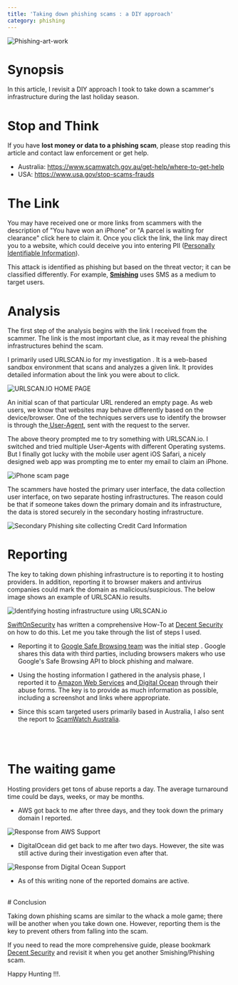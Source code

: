 ```yaml
---
title: 'Taking down phishing scams : a DIY approach'
category: phishing
---
```


![Phishing-art-work](https://user-images.githubusercontent.com/3458013/130774845-0bcf942c-c44d-4080-bf52-ba39aa71a25b.png)


# Synopsis

In this article, I revisit a DIY approach I took to take down a scammer's infrastructure during the last holiday season. <br />


# Stop and Think 
If you have **lost money or data to a phishing scam**, please stop reading this article and contact law enforcement or get help. 
* Australia:  https://www.scamwatch.gov.au/get-help/where-to-get-help
* USA: https://www.usa.gov/stop-scams-frauds


# The Link  

You may have received one or more links from scammers with the description of "You have won an iPhone" or "A parcel is waiting for clearance" click here to claim it. Once you click the link, the link may direct you to a website, which could deceive you into entering PII ([Personally Identifiable Information](https://www.oaic.gov.au/privacy/guidance-and-advice/what-is-personal-information/)). 

This attack is identified as phishing but based on the threat vector; it can be classified differently.  For example, **[Smishing](https://www.kaspersky.com.au/resource-center/threats/what-is-smishing-and-how-to-defend-against-it)**  uses SMS as a medium to target users.  <br />



# Analysis

The first step of the analysis begins with the link I received from the scammer. The link is the most important clue, as it may reveal the phishing infrastructures behind the scam. 

I primarily used URLSCAN.io for my investigation . It is a web-based sandbox environment that scans and analyzes a given link. It provides detailed information about the link you were about to click. 


![URLSCAN.IO HOME PAGE](https://user-images.githubusercontent.com/3458013/130765438-1b5d3c09-93ac-4d83-84b8-58393bf5713b.JPG)



An initial scan of that particular URL rendered an empty page. 
As web users, we know that websites may behave differently based on the device/browser. One of the techniques servers use to identify the browser is through the[ User-Agent](https://developer.mozilla.org/en-US/docs/Web/HTTP/Headers/User-Agent), sent with the request to the server.




The above theory prompted me to try something with URLSCAN.io. I switched and tried multiple User-Agents with different Operating systems.  But I finally got lucky with the mobile user agent iOS Safari,  a nicely designed web app was prompting me to enter my email to claim an iPhone.

![iPhone scam page ](https://user-images.githubusercontent.com/3458013/130765737-a6e923ee-32e1-40ff-83b2-8f0a730e027c.png)








The scammers have hosted the primary user interface, the data collection user interface, on two separate hosting infrastructures. The reason could be that if someone takes down the primary domain and its infrastructure, the data is stored securely in the secondary hosting infrastructure.  


![Secondary Phishing site collecting Credit Card Information ](https://user-images.githubusercontent.com/3458013/130766052-bb1091b0-f0af-4c73-9291-eab386688a3e.png)
<br />




# Reporting

The key to taking down phishing infrastructure is to reporting it to hosting providers. In addition, reporting it to browser makers and antivirus companies could mark the domain as malicious/suspicious.  The below image shows an example of URLSCAN.io results. 

![Identifying hosting infrastructure using URLSCAN.io](https://user-images.githubusercontent.com/3458013/130767394-bad89935-ccc3-4787-b22a-ca9d9c06ca1b.png)



[SwiftOnSecurity](https://twitter.com/SwiftOnSecurity) has written a comprehensive How-To at [Decent Security](https://decentsecurity.com/#/malware-web-and-phishing-investigation/) on how to do this. Let me you take through the list of steps I used. 


- Reporting it to [Google Safe Browsing team](https://safebrowsing.google.com/safebrowsing/report_general/) was the initial step . Google shares this data with third parties, including browsers makers who use Google's Safe Browsing API to block phishing and malware.


- Using the hosting information I gathered in the analysis phase, I reported it to [Amazon Web Services](https://support.aws.amazon.com/#/contacts/report-abuse)  and[ Digital Ocean](https://www.digitalocean.com/company/contact/)  through their abuse forms.  The key is to provide as much information as possible, including a screenshot and links where appropriate. 



-  Since this scam targeted users primarily based in Australia, I  also sent the report to [ScamWatch Australia](https://www.scamwatch.gov.au/report-a-scam).


<br />
<br />


# The waiting game 

Hosting providers get tons of abuse reports a day. The average turnaround time could be days, weeks,  or may be months.

- AWS got back to me after three days, and they took down the primary domain I reported. 


![Response from AWS Support](https://user-images.githubusercontent.com/3458013/130764842-e3fc3fad-5446-49ee-a0f6-162781f528e3.png)



- DigitalOcean did get back to me after two days. However, the site was still active during their investigation even after that.

![Response from Digital Ocean Support](https://user-images.githubusercontent.com/3458013/130764858-a3f80a34-6967-4d5e-b03b-6fccf892c227.png)



- As of this writing none of the reported domains are active.


<br />
# Conclusion 

Taking down phishing scams are similar to the whack a mole game; there will be another  when you take down one. However, reporting them is the key to prevent others from falling into the scam. 

If you need to read the more comprehensive guide, please bookmark  [Decent Security](https://decentsecurity.com/#/malware-web-and-phishing-investigation/) and revisit it when you get another Smishing/Phishing scam.

Happy Hunting !!!.
